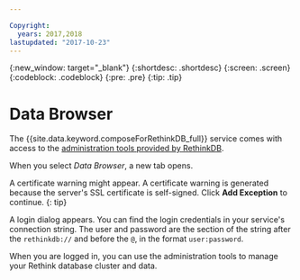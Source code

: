 ```yaml
---

Copyright:
  years: 2017,2018
lastupdated: "2017-10-23"
---
```


{:new_window: target="_blank"}
{:shortdesc: .shortdesc}
{:screen: .screen}
{:codeblock: .codeblock}
{:pre: .pre}
{:tip: .tip}

# Data Browser

The {{site.data.keyword.composeForRethinkDB_full}} service comes with access to the [administration tools provided by RethinkDB](https://www.rethinkdb.com/docs/administration-tools/).

When you select _Data Browser_, a new tab opens.

A certificate warning might appear. A certificate warning is generated because the server's SSL certificate is self-signed. Click **Add Exception** to continue.
{: tip}

A login dialog appears. You can find the login credentials in your service's connection string. The user and password are the section of the string after the `rethinkdb://` and before the `@`, in the format `user:password`.

When you are logged in, you can use the administration tools to manage your Rethink database cluster and data. 
